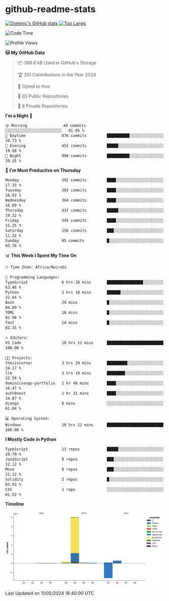 # github-readme-stats
[![Dominic's GitHub stats](https://github-readme-stats.vercel.app/api?username=Domengo&show_icons=true)](https://github.com/anuraghazra/github-readme-stats)
[![Top Langs](https://github-readme-stats.vercel.app/api/top-langs/?username=Domengo&show_icons=true)](https://github.com/Domengo/github-readme-stats)

<!--START_SECTION:waka-->
![Code Time](http://img.shields.io/badge/Code%20Time-645%20hrs%2021%20mins-blue)

![Profile Views](http://img.shields.io/badge/Profile%20Views-0-blue)

**🐱 My GitHub Data** 

> 📦 398.8 kB Used in GitHub's Storage 
 > 
> 🏆 251 Contributions in the Year 2024
 > 
> 💼 Opted to Hire
 > 
> 📜 65 Public Repositories 
 > 
> 🔑 8 Private Repositories 
 > 
**I'm a Night 🦉** 

```text
🌞 Morning                44 commits          ░░░░░░░░░░░░░░░░░░░░░░░░░   01.95 % 
🌆 Daytime                876 commits         ██████████░░░░░░░░░░░░░░░   38.73 % 
🌃 Evening                452 commits         █████░░░░░░░░░░░░░░░░░░░░   19.98 % 
🌙 Night                  890 commits         ██████████░░░░░░░░░░░░░░░   39.35 % 
```
📅 **I'm Most Productive on Thursday** 

```text
Monday                   392 commits         ████░░░░░░░░░░░░░░░░░░░░░   17.33 % 
Tuesday                  383 commits         ████░░░░░░░░░░░░░░░░░░░░░   16.93 % 
Wednesday                364 commits         ████░░░░░░░░░░░░░░░░░░░░░   16.09 % 
Thursday                 437 commits         █████░░░░░░░░░░░░░░░░░░░░   19.32 % 
Friday                   345 commits         ████░░░░░░░░░░░░░░░░░░░░░   15.25 % 
Saturday                 256 commits         ███░░░░░░░░░░░░░░░░░░░░░░   11.32 % 
Sunday                   85 commits          █░░░░░░░░░░░░░░░░░░░░░░░░   03.76 % 
```


📊 **This Week I Spent My Time On** 

```text
🕑︎ Time Zone: Africa/Nairobi

💬 Programming Languages: 
TypeScript               6 hrs 28 mins       ████████████████░░░░░░░░░   63.46 % 
Python                   2 hrs 18 mins       ██████░░░░░░░░░░░░░░░░░░░   22.64 % 
Bash                     29 mins             █░░░░░░░░░░░░░░░░░░░░░░░░   04.89 % 
TOML                     18 mins             █░░░░░░░░░░░░░░░░░░░░░░░░   02.98 % 
Text                     14 mins             █░░░░░░░░░░░░░░░░░░░░░░░░   02.35 % 

🔥 Editors: 
VS Code                  10 hrs 12 mins      █████████████████████████   100.00 % 

🐱‍💻 Projects: 
thesiscorner             3 hrs 29 mins       █████████░░░░░░░░░░░░░░░░   34.17 % 
llm                      3 hrs 19 mins       ████████░░░░░░░░░░░░░░░░░   32.56 % 
dominicsengo-portfolio   1 hr 40 mins        ████░░░░░░░░░░░░░░░░░░░░░   16.47 % 
auth0next                1 hr 31 mins        ████░░░░░░░░░░░░░░░░░░░░░   14.87 % 
django                   6 mins              ░░░░░░░░░░░░░░░░░░░░░░░░░   01.04 % 

💻 Operating System: 
Windows                  10 hrs 12 mins      █████████████████████████   100.00 % 
```

**I Mostly Code in Python** 

```text
TypeScript               13 repos            █████░░░░░░░░░░░░░░░░░░░░   19.70 % 
JavaScript               8 repos             ███░░░░░░░░░░░░░░░░░░░░░░   12.12 % 
Move                     8 repos             ███░░░░░░░░░░░░░░░░░░░░░░   12.12 % 
Solidity                 2 repos             █░░░░░░░░░░░░░░░░░░░░░░░░   03.03 % 
CSS                      1 repo              ░░░░░░░░░░░░░░░░░░░░░░░░░   01.52 % 
```



**Timeline**

![Lines of Code chart](https://raw.githubusercontent.com/Domengo/Domengo/main/assets/bar_graph.png)


 Last Updated on 11/05/2024 18:40:00 UTC
<!--END_SECTION:waka-->


